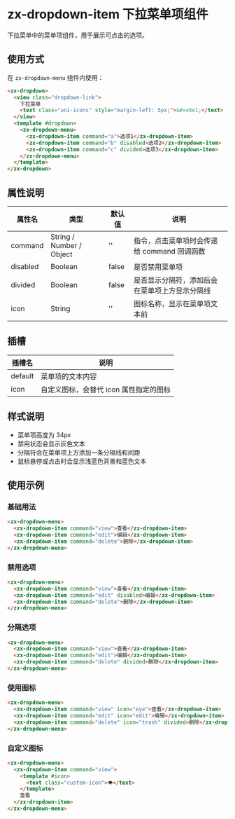 # zx-dropdown-item 下拉菜单项组件

下拉菜单中的菜单项组件，用于展示可点击的选项。

## 使用方式

在 `zx-dropdown-menu` 组件内使用：

```html
<zx-dropdown>
  <view class="dropdown-link">
    下拉菜单
    <text class="uni-icons" style="margin-left: 5px;">&#xe6e1;</text>
  </view>
  <template #dropdown>
    <zx-dropdown-menu>
      <zx-dropdown-item command="a">选项1</zx-dropdown-item>
      <zx-dropdown-item command="b" disabled>选项2</zx-dropdown-item>
      <zx-dropdown-item command="c" divided>选项3</zx-dropdown-item>
    </zx-dropdown-menu>
  </template>
</zx-dropdown>
```

## 属性说明

| 属性名 | 类型 | 默认值 | 说明 |
| --- | --- | --- | --- |
| command | String / Number / Object | '' | 指令，点击菜单项时会传递给 command 回调函数 |
| disabled | Boolean | false | 是否禁用菜单项 |
| divided | Boolean | false | 是否显示分隔符，添加后会在菜单项上方显示分隔线 |
| icon | String | '' | 图标名称，显示在菜单项文本前 |

## 插槽

| 插槽名 | 说明 |
| --- | --- |
| default | 菜单项的文本内容 |
| icon | 自定义图标，会替代 icon 属性指定的图标 |

## 样式说明

- 菜单项高度为 34px
- 禁用状态会显示灰色文本
- 分隔符会在菜单项上方添加一条分隔线和间距
- 鼠标悬停或点击时会显示浅蓝色背景和蓝色文本

## 使用示例

### 基础用法

```html
<zx-dropdown-menu>
  <zx-dropdown-item command="view">查看</zx-dropdown-item>
  <zx-dropdown-item command="edit">编辑</zx-dropdown-item>
  <zx-dropdown-item command="delete">删除</zx-dropdown-item>
</zx-dropdown-menu>
```

### 禁用选项

```html
<zx-dropdown-menu>
  <zx-dropdown-item command="view">查看</zx-dropdown-item>
  <zx-dropdown-item command="edit" disabled>编辑</zx-dropdown-item>
  <zx-dropdown-item command="delete">删除</zx-dropdown-item>
</zx-dropdown-menu>
```

### 分隔选项

```html
<zx-dropdown-menu>
  <zx-dropdown-item command="view">查看</zx-dropdown-item>
  <zx-dropdown-item command="edit">编辑</zx-dropdown-item>
  <zx-dropdown-item command="delete" divided>删除</zx-dropdown-item>
</zx-dropdown-menu>
```

### 使用图标

```html
<zx-dropdown-menu>
  <zx-dropdown-item command="view" icon="eye">查看</zx-dropdown-item>
  <zx-dropdown-item command="edit" icon="edit">编辑</zx-dropdown-item>
  <zx-dropdown-item command="delete" icon="trash" divided>删除</zx-dropdown-item>
</zx-dropdown-menu>
```

### 自定义图标

```html
<zx-dropdown-menu>
  <zx-dropdown-item command="view">
    <template #icon>
      <text class="custom-icon">👁️</text>
    </template>
    查看
  </zx-dropdown-item>
</zx-dropdown-menu>
```

